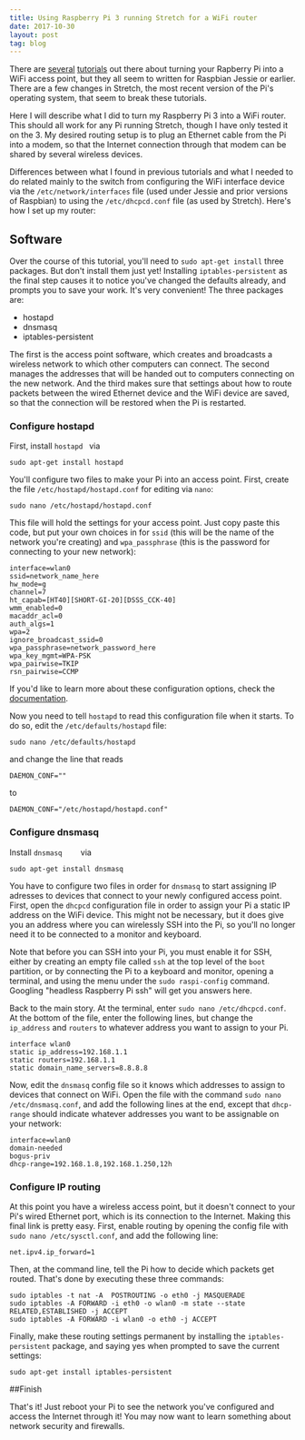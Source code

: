 ```yaml
---
title: Using Raspberry Pi 3 running Stretch for a WiFi router
date: 2017-10-30
layout: post
tag: blog
---
```


There are [several](https://www.raspberrypi.org/documentation/configuration/wireless/access-point.md) [tutorials](https://learn.adafruit.com/setting-up-a-raspberry-pi-as-a-wifi-access-point/overview) out there about turning your Rapberry Pi into a WiFi access point, but they all seem to written for Raspbian Jessie or earlier. There are a few changes in Stretch, the most recent version of the Pi's operating system, that seem to break these tutorials.

Here I will describe what I did to turn my Raspberry Pi 3 into a WiFi router. This should all work for any Pi running Stretch, though I have only tested it on the 3. My desired routing setup is to plug an Ethernet cable from the Pi into a modem, so that the Internet connection through that modem can be shared by several wireless devices.

Differences between what I found in previous tutorials and what I needed to do related mainly to the switch from configuring the WiFi interface device via the `/etc/network/interfaces` file (used under Jessie and prior versions of Raspbian) to using the `/etc/dhcpcd.conf` file (as used by Stretch). Here's how I set up my router:

## Software

Over the course of this tutorial, you'll need to `sudo apt-get install` three packages. But don't install them just yet! Installing `iptables-persistent` as the final step causes it to notice you've changed the defaults already, and prompts you to save your work. It's very convenient! The three packages are:

- hostapd
- dnsmasq
- iptables-persistent

The first is the access point software, which creates and broadcasts a wireless network to which other computers can connect. The second manages the addresses that will be handed out to computers connecting on the new network. And the third makes sure that settings about how to route packets between the wired Ethernet device and the WiFi device are saved, so that the connection will be restored when the Pi is restarted.

### Configure hostapd

First, install `hostapd	` via

```sudo apt-get install hostapd```

You'll configure two files to make your Pi into an access point. First, create the file `/etc/hostapd/hostapd.conf` for editing via `nano`:

```sudo nano /etc/hostapd/hostapd.conf```

This file will hold the settings for your access point. Just copy paste this code, but put your own choices in for `ssid` (this will be the name of the network you're creating) and `wpa_passphrase` (this is the password for connecting to your new network):

```
interface=wlan0
ssid=network_name_here
hw_mode=g
channel=7
ht_capab=[HT40][SHORT-GI-20][DSSS_CCK-40]
wmm_enabled=0
macaddr_acl=0
auth_algs=1
wpa=2
ignore_broadcast_ssid=0
wpa_passphrase=network_password_here
wpa_key_mgmt=WPA-PSK
wpa_pairwise=TKIP
rsn_pairwise=CCMP
```

If you'd like to learn more about these configuration options, check the [documentation](https://wireless.wiki.kernel.org/en/users/documentation/hostapd).

Now you need to tell `hostapd` to read this configuration file when it starts. To do so, edit the `/etc/defaults/hostapd` file:

```sudo nano /etc/defaults/hostapd```

and change the line that reads

```DAEMON_CONF=""```

to

```DAEMON_CONF="/etc/hostapd/hostapd.conf"```


### Configure dnsmasq

Install `dnsmasq	` via

```sudo apt-get install dnsmasq```

You have to configure two files in order for `dnsmasq` to start assigning IP adresses to devices that connect to your newly configured access point. First, open the `dhcpcd` configuration file in order to assign your Pi a static IP address on the WiFi device. This might not be necessary, but it does give you an address where you can wirelessly SSH into the Pi, so you'll no longer need it to be connected to a monitor and keyboard.

Note that before you can SSH into your Pi, you must enable it for SSH, either by creating an empty file called `ssh` at the top level of the `boot` partition, or by connecting the Pi to a keyboard and monitor, opening a terminal, and using the menu under the `sudo raspi-config` command. Googling "headless Raspberry Pi ssh" will get you answers here.

Back to the main story. At the terminal, enter `sudo nano /etc/dhcpcd.conf`. At the bottom of the file, enter the following lines, but change the `ip_address` and `routers` to whatever address you want to assign to your Pi. 

```
interface wlan0
static ip_address=192.168.1.1
static routers=192.168.1.1
static domain_name_servers=8.8.8.8
```

Now, edit the `dnsmasq` config file so it knows which addresses to assign to devices that connect on WiFi. Open the file with the command `sudo nano /etc/dnsmasq.conf`, and add the following lines at the end, except that `dhcp-range` should indicate whatever addresses you want to be assignable on your network:

```
interface=wlan0
domain-needed
bogus-priv
dhcp-range=192.168.1.8,192.168.1.250,12h
```

### Configure IP routing

At this point you have a wireless access point, but it doesn't connect to your Pi's wired Ethernet port, which is its connection to the Internet. Making this final link is pretty easy. First, enable routing by opening the config file with `sudo nano /etc/sysctl.conf`, and add the following line:

```net.ipv4.ip_forward=1```

Then, at the command line, tell the Pi how to decide which packets get routed. That's done by executing these three commands:

```
sudo iptables -t nat -A  POSTROUTING -o eth0 -j MASQUERADE
sudo iptables -A FORWARD -i eth0 -o wlan0 -m state --state RELATED,ESTABLISHED -j ACCEPT
sudo iptables -A FORWARD -i wlan0 -o eth0 -j ACCEPT
```

Finally, make these routing settings permanent by installing the `iptables-persistent` package, and saying yes when prompted to save the current settings:

```sudo apt-get install iptables-persistent```

##Finish

That's it! Just reboot your Pi to see the network you've configured and access the Internet through it! You may now want to learn something about network security and firewalls. 

